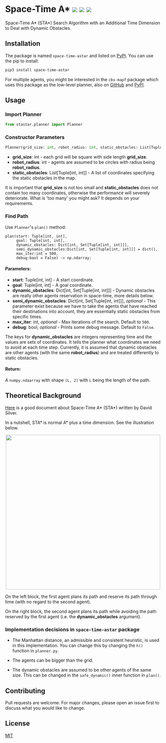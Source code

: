 # Space-Time A* ![](https://img.shields.io/pypi/v/space-time-astar) ![](https://img.shields.io/badge/python-%3E%3D3.5-blue) ![](https://img.shields.io/github/license/GavinPHR/Space-Time-AStar) 

Space-Time A* (STA*) Search Algorithm with an Additional Time Dimension to Deal with Dynamic Obstacles.


## Installation

The package is named `space-time-astar` and listed on [PyPI](https://pypi.org/project/space-time-astar/). You can use the pip to install:

```bash
pip3 install space-time-astar
```

For multiple agents, you might be interested in the `cbs-mapf` package which uses this package as the low-level planner, also on [GitHub](https://github.com/GavinPHR/Multi-Agent-Path-Finding) and [PyPI](https://pypi.org/project/cbs-mapf/).

## Usage

### Import Planner

```python
from stastar.planner import Planner
```

### Constructor Parameters
```python
Planner(grid_size: int, robot_radius: int, static_obstacles: List[Tuple[int, int]])
```
- **grid_size**: int - each grid will be square with side length **grid_size**. 
- **robot_radius**: int - agents are assumed to be circles with radius being **robot_radius**.
- **static_obstacles**: List[Tuple[int, int]] - A list of coordinates specifying the static obstacles in the map.

It is important that **grid_size** is not too small and **static_obstacles** does not contain too many coordinates, otherwise the performance will severely deteriorate. What is 'too many' you might ask? It depends on your requirements.

### Find Path
Use `Planner`'s `plan()` method:
```
plan(start: Tuple[int, int],
     goal: Tuple[int, int],
     dynamic_obstacles: Dict[int, Set[Tuple[int, int]]],
     semi_dynamic_obstacles:Dict[int, Set[Tuple[int, int]]] = dict(),
     max_iter:int = 500,
     debug:bool = False) -> np.ndarray:
```
#### Parameters:
- **start**: Tuple[int, int] - A start coordinate.
- **goal**: Tuple[int, int] - A goal coordinate.
- **dynamic_obstacles**: Dict[int, Set[Tuple[int, int]]] - Dynamic obstacles are really other agents reservation in space-time, more details below.
- **semi_dynamic_obstacles**: Dict[int, Set[Tuple[int, int]]], *optional* - This parameter exist because we have to take the agents that have reached their destinations into account, they are essentially static obstacles from specific times.
- **max_iter**: int, *optional* - Max iterations of the search. Default to `500`. 
- **debug**: bool, *optional* - Prints some debug message. Default to `False`.

The keys for **dynamic_obstacles** are integers representing time and the values are sets of coordinates. It tells the planner what coordinates we need to avoid at each time step. Currently, it is assumed that dynamic obstacles are other agents (with the same **robot_radius**) and are treated differently to static obstacles.

#### Return:
A `numpy.ndaarray` with shape `(L, 2)` with `L` being the length of the path. 

## Theoretical Background

[Here](http://www0.cs.ucl.ac.uk/staff/D.Silver/web/Applications_files/coop-path-AIWisdom.pdf) is a good document about Space-Time A* (STA*) written by David Silver.

In a nutshell, STA* is normal A* plus a time dimension. See the illustration below.

<p align="center">
  <img width="500" src="https://raw.githubusercontent.com/GavinPHR/Space-Time-AStar/master/fig/sta*_illustration.png">
</p>

On the left block, the first agent plans its path and reserve its path through time (with no regard to the second agent).

On the right block, the second agent plans its path while avoiding the path reserved by the first agent (i.e. the **dynamic_obstacles** argument).

### Implementation decisions in `space-time-astar` package

- The Manhattan distance, an admissible and consistent heuristic, is used in this implementation. You can change this by changing the `h()` function in `planner.py`. 

- The agents can be bigger than the grid. 

- The dynamic obstacles are assumed to be other agents of the same size. This can be changed in the `safe_dynamic()` inner function in `plan()`.


## Contributing
Pull requests are welcome. For major changes, please open an issue first to discuss what you would like to change.


## License
[MIT](https://opensource.org/licenses/MIT)

